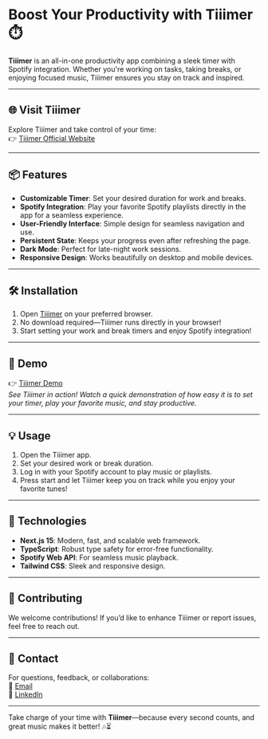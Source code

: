 # Boost Your Productivity with **Tiiimer** ⏱️  

**Tiiimer** is an all-in-one productivity app combining a sleek timer with Spotify integration. Whether you're working on tasks, taking breaks, or enjoying focused music, Tiiimer ensures you stay on track and inspired.

---

## 🌐 Visit Tiiimer  

Explore Tiiimer and take control of your time:  
👉 [Tiiimer Official Website](https://tiiimer.vercel.app/)  

---

## 📦 Features  

- **Customizable Timer**: Set your desired duration for work and breaks.  
- **Spotify Integration**: Play your favorite Spotify playlists directly in the app for a seamless experience.  
- **User-Friendly Interface**: Simple design for seamless navigation and use.  
- **Persistent State**: Keeps your progress even after refreshing the page.  
- **Dark Mode**: Perfect for late-night work sessions.  
- **Responsive Design**: Works beautifully on desktop and mobile devices.  

---

## 🛠 Installation  

1. Open [Tiiimer](https://tiiimer.vercel.app/) on your preferred browser.  
2. No download required—Tiiimer runs directly in your browser!  
3. Start setting your work and break timers and enjoy Spotify integration!  

---

## 📸 Demo  

👉 [Tiiimer Demo](https://tiiimer.vercel.app/)  
*See Tiiimer in action! Watch a quick demonstration of how easy it is to set your timer, play your favorite music, and stay productive.*  

---

## 💡 Usage  

1. Open the Tiiimer app.  
2. Set your desired work or break duration.  
3. Log in with your Spotify account to play music or playlists.  
4. Press start and let Tiiimer keep you on track while you enjoy your favorite tunes!  

---

## 🚀 Technologies  

- **Next.js 15**: Modern, fast, and scalable web framework.  
- **TypeScript**: Robust type safety for error-free functionality.  
- **Spotify Web API**: For seamless music playback.  
- **Tailwind CSS**: Sleek and responsive design.  

---

## 🤝 Contributing  

We welcome contributions! If you’d like to enhance Tiiimer or report issues, feel free to reach out.  

---

## 📧 Contact  

For questions, feedback, or collaborations:  
📩 [Email](mailto:anas.frontdev@gmail.com)  
💼 [LinkedIn](https://www.linkedin.com/in/anas-developer/)  

---

Take charge of your time with **Tiiimer**—because every second counts, and great music makes it better! 🎶⏳  
